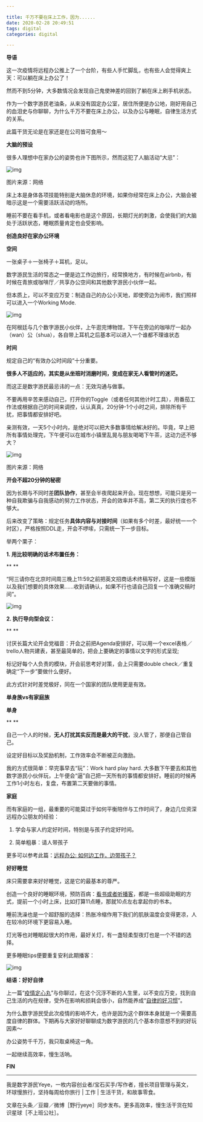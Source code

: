 ```yaml
---

title: 千万不要在床上工作，因为......
date: 2020-02-28 20:49:51
tags: digital
categories: digital

---
```


**导语**



这一次疫情将远程办公推上了一个台阶，有些人手忙脚乱，也有些人会觉得爽上天：可以躺在床上办公了！



然而不到5分钟，大多数情况会发现自己鬼使神差的回到了躺在床上刷手机状态。



作为一个数字游民老油条，从来没有固定办公室，居住所便是办公地，刚好用自己的血泪史与你聊聊，为什么千万不要在床上办公，以及办公与睡眠，自律生活方式的关系。



此篇干货无论是在家还是在公司皆可食用～





**大脑的预设**

 

很多人理想中在家办公的姿势也许下图所示，然而这犯了人脑活动“大忌”：



![img](http://q7fm0u7rl.bkt.clouddn.com/img/640-20200320134656084.jpeg)

 图片来源：网络



床上本是身体各项技能特别是大脑休息的环境，如果你经常在床上办公，大脑会被暗示这是一个需要活跃活动的场所。



睡前不要在看手机，或者看电影也是这个原因，长期灯光的刺激，会使我们的大脑处于活跃状态，睡眠质量肯定也会受影响。







**创造良好在家办公环境**

 

**空间**



一张桌子＋一张椅子＋耳机，足以。


数字游民生活的常态之一便是边工作边旅行，经常换地方，有时候在airbnb，有时候在青旅或咖啡厅／共享办公空间和其他数字游民小伙伴一起。



但本质上，可以不变应万变：制造自己的办公小天地，即使旁边为闹市，我们照样可以进入一个Working Mode.



![img](http://q7fm0u7rl.bkt.clouddn.com/img/640-20200320134700484.jpeg)

在阿根廷与几个数字游民小伙伴，上午逛完博物馆，下午在旁边的咖啡厅一起办（wan）公（shua），各自带上耳机之后基本可以进入一个谁都不理谁状态

 

**时间**



规定自己的“有效办公时间段”十分重要。



**很多人不适应的，其实是从坐班时消磨时间，变成在家无人看管时的迷茫。**



而这正是数字游民最忌讳的一点：无效沟通与做事。



不要再用辛苦来感动自己，打开你的Toggle（或者任何其他计时工具），用番茄工作法或根据自己的时间来调控，认认真真，20分钟-1个小时之间，排除所有干扰，把事情都安排好吧。



亲测有效，一天5个小时内，是绝对可以把大多数事情给解决好的。毕竟，早上把所有事情处理完，下午便可以在城市小镇里乱晃与朋友喝喝下午茶，这动力还不够大？



![img](http://q7fm0u7rl.bkt.clouddn.com/img/640-20200320134704970.jpeg)

 图片来源：网络

 

**开会不超20分钟的秘密**



因为长期与不同时差**团队协作**，甚至会半夜爬起来开会。现在想想，可能只是另一种自我欺骗与自我感动的努力工作状态，开会的效率并不高，第二天的执行度也不够大。



后来改变了策略：规定任务**具体内容与对接时间**（如果有多个时差，最好统一一个时区），严格按照DDL走，开会不啰嗦，只需统一下一步目标。





举两个栗子：



**1. 用比较明确的话术布置任务：**

**
**

“阿三请你在北京时间周三晚上11:59之前把英文招商话术终稿写好，这是一些模版以及我们想要的具体效果......收到请确认，如果不行也请自己回复一个准确交稿时间”。





![img](http://q7fm0u7rl.bkt.clouddn.com/img/640-20200320134709261.png)



**2. 执行导向型会议：**

**
**

讨厌长篇大论开会党福音：开会之前把Agenda安排好，可以用一个excel表格／trello人物共建表，甚至最简单的，把会上要确定的事情以文字的形式呈现;



标记好每个人负责的模块，开会前思考好对策，会上只需要double check／重复确定“下一步”要做什么便好。



此方式针对时差党极好，同在一个国家的团队使用更是有效。



**单身族vs有家庭族**



**单身**

**
**

自己一个人的时候，**无人打扰其实反而是最大的干扰**，没人管了，那便自己管自己。



设定好目标以及奖励机制，工作效率会不断被正向激励。


我的方式很简单：早完事早去“玩”：Work hard play hard. 大多数下午要去和其他数字游民小伙伴玩，上午便会“逼”自己把一天所有的事情都安排好。睡前的时候再工作1小时左右，复盘，布置第二天要做的事情。



**家庭**



而有家庭的一组，最重要的可能莫过于如何平衡陪伴与工作时间了，身边几位资深远程办公朋友的经验：



1. 学会与家人约定好时间，特别是与孩子约定好时间。

2. 简单粗暴：请人带孩子



更多可以参考此篇：[远程办公: 如何边工作，边带孩子？](https://mp.weixin.qq.com/s?__biz=MjM5MDA2MzMyNw==&mid=2447720199&idx=1&sn=832fda83c92c30c20372082630f4ab37&token=1409744595&lang=zh_CN&scene=21#wechat_redirect)





**好好睡觉**



床只需要拿来好好睡觉，这是它的最基本的尊严。



创造一个良好的睡眠环境，预防百病：[看书或者听播客](http://mp.weixin.qq.com/s?__biz=MzU4NjY5NjQxMw==&mid=2247484692&idx=1&sn=3d150d29f4835c91a19307e2db3cb80e&chksm=fdf616a6ca819fb0834250232b7cba063191253bf5318c897421ef1a681652d542f68d1faa65&scene=21#wechat_redirect)，都是一些超级助眠的方式，提前一个小时上床，比如打算11点睡，那就10点左右拿起你的书本。



睡前洗澡也是一个超舒服的选择：热胀冷缩作用下我们的肌肤温度会变得更凉，人在较冷的环境下更容易入睡。



灯光等也对睡眠起很大的作用，最好关灯，有一盏轻柔型夜灯也是一个不错的选择。

更多睡眠tips便要重复安利此期播客：





![img](http://q7fm0u7rl.bkt.clouddn.com/img/640-20200320134723973.jpeg)







**结语：好好自律**

 

上一篇“[疫情定心丸](http://mp.weixin.qq.com/s?__biz=MzU4NjY5NjQxMw==&mid=2247484726&idx=1&sn=caee5301694a362dd94f36bfca970fb9&chksm=fdf61684ca819f9240471449324357b585f3f4c99ccea55e30e2697a8763bcdb0b40046bcd02&scene=21#wechat_redirect)”与你聊过，在这个沉浮不断的人生里，以不变应万变，找到自己生活的内在规律，受外在影响和损耗会很小，自然能养成“[自律的好习惯](http://mp.weixin.qq.com/s?__biz=MzU4NjY5NjQxMw==&mid=2247484208&idx=1&sn=27119b45675a1605e793be97014a6656&chksm=fdf61082ca81999495f87a172ad60fec23f33280895436e244cd678b3acc4b4c6efe3a58aad6&scene=21#wechat_redirect)”。



为什么数字游民受此次疫情的影响不大，也许是因为这个群体本身就是一个需要高度自律的群体。下期再与大家好好聊聊成为数字游民的几个基本你意想不到的好玩因素～



办公姿势千千万，我只取桌椅这一角。



一起继续高效率，慢生活呐。





**FIN**





****

我是数字游民Yeye，一枚内容创业者/宝石买手/写作者，擅长项目管理与英文，环球慢旅行，坚持每周给你旅行 | 工作 | 生活干货，和故事零食。



文章在头条／豆瓣／微博［野行yeye］同步发布。更多高效率，慢生活干货在知识星球［不上班公社］。